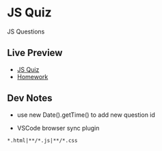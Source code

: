 # JS Quiz

JS Questions

## Live Preview

- [JS Quiz](https://nmatei.github.io/simple-quiz-app/public)
- [Homework](https://nmatei.github.io/simple-quiz-app/public/homework.html)

## Dev Notes

- use new Date().getTime() to add new question id

- VSCode browser sync plugin

```
*.html|**/*.js|**/*.css
```
